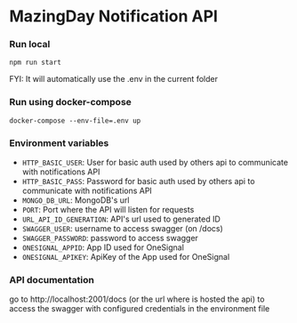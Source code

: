 # MazingDay Notification API

### Run local

    npm run start

FYI: It will automatically use the .env in the current folder

### Run using docker-compose

    docker-compose --env-file=.env up

### Environment variables

 - `HTTP_BASIC_USER`: User for basic auth used by others api to communicate with notifications API
 - `HTTP_BASIC_PASS`: Password for basic auth used by others api to communicate with notifications API
 - `MONGO_DB_URL`: MongoDB's url
 - `PORT`: Port where the API will listen for requests
 - `URL_API_ID_GENERATION`: API's url used to generated ID
 - `SWAGGER_USER`: username to access swagger (on /docs)
 - `SWAGGER_PASSWORD`: password to access swagger
 - `ONESIGNAL_APPID`: App ID used for OneSignal
 - `ONESIGNAL_APIKEY`: ApiKey of the App used for OneSignal

### API documentation

go to http://localhost:2001/docs (or the url where is hosted the api) to access the swagger with configured credentials in the environment file
